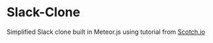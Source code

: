 # Slack-Clone

Simplified Slack clone built in Meteor.js using tutorial from  <a href="https://scotch.io/tutorials/building-a-slack-clone-in-meteor-js-getting-started">Scotch.io</a>
